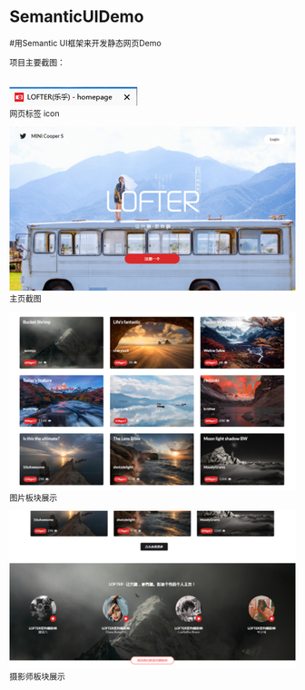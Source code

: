 # SemanticUIDemo
#用Semantic UI框架来开发静态网页Demo

项目主要截图：  
</br>
</br>
![ScreenShot of icon](https://github.com/Mocha-Pudding/SemanticUIDemo/blob/master/HomePage_20180810.png)   
网页标签 icon   

![ScreenShot of HomePage](https://github.com/Mocha-Pudding/SemanticUIDemo/blob/master/Lofter_20180810.png)   
主页截图   

![ScreenShot of HomePage](https://github.com/Mocha-Pudding/SemanticUIDemo/blob/master/HomePage_20180811.png)   
图片板块展示   

![ScreenShot of HomePage](https://github.com/Mocha-Pudding/SemanticUIDemo/blob/master/HomePage_20180812.png)   
摄影师板块展示   
